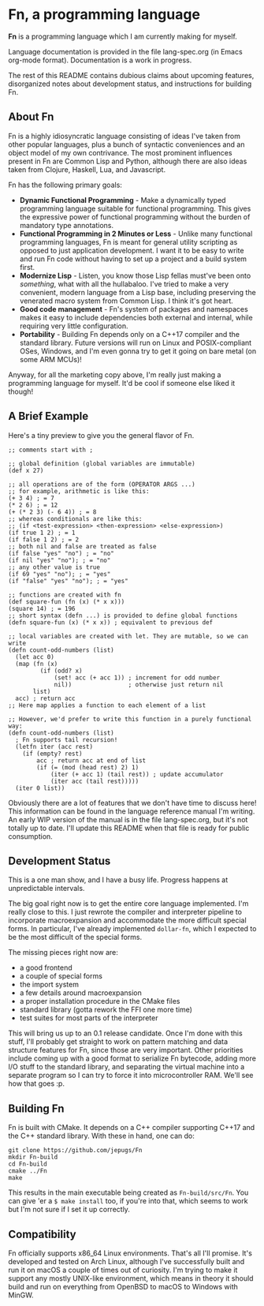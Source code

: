 # Fn, a programming language

**Fn** is a programming language which I am currently making for myself.

Language documentation is provided in the file lang-spec.org (in Emacs org-mode
format). Documentation is a work in progress.

The rest of this README contains dubious claims about upcoming features,
disorganized notes about development status, and instructions for building Fn.

## About Fn

Fn is a highly idiosyncratic language consisting of ideas I've taken from
other popular languages, plus a bunch of syntactic conveniences and an object
model of my own contrivance. The most prominent influences present in Fn are
Common Lisp and Python, although there are also ideas taken from Clojure,
Haskell, Lua, and Javascript.

Fn has the following primary goals:
- **Dynamic Functional Programming** - Make a dynamically typed programming
  language suitable for functional programming. This gives the expressive power
  of functional programming without the burden of mandatory type annotations.
- **Functional Programming in 2 Minutes or Less** - Unlike many functional
  programming languages, Fn is meant for general utility scripting as opposed to
  just application development. I want it to be easy to write and run Fn code
  without having to set up a project and a build system first.
- **Modernize Lisp** - Listen, you know those Lisp fellas must've been onto
  *something*, what with all the hullabaloo. I've tried to make a very
  convenient, modern language from a Lisp base, including preserving the
  venerated macro system from Common Lisp. I think it's got heart.
- **Good code management** - Fn's system of packages and namespaces makes it
  easy to include dependencies both external and internal, while requiring very
  little configuration.
- **Portability** - Building Fn depends only on a C++17 compiler and the
  standard library. Future versions will run on Linux and POSIX-compliant OSes,
  Windows, and I'm even gonna try to get it going on bare metal (on some ARM
  MCUs)!
  
Anyway, for all the marketing copy above, I'm really just making a programming
language for myself. It'd be cool if someone else liked it though!


## A Brief Example

Here's a tiny preview to give you the general flavor of Fn.

```
;; comments start with ;

;; global definition (global variables are immutable)
(def x 27)

;; all operations are of the form (OPERATOR ARGS ...)
;; for example, arithmetic is like this:
(+ 3 4) ; = 7
(* 2 6) ; = 12
(+ (* 2 3) (- 6 4)) ; = 8
;; whereas conditionals are like this:
;; (if <test-expression> <then-expression> <else-expression>)
(if true 1 2) ; = 1
(if false 1 2) ; = 2
;; both nil and false are treated as false
(if false "yes" "no") ; = "no"
(if nil "yes" "no"); ; = "no"
;; any other value is true
(if 69 "yes" "no"); ; = "yes"
(if "false" "yes" "no"); ; = "yes"

;; functions are created with fn
(def square-fun (fn (x) (* x x)))
(square 14) ; = 196
;; short syntax (defn ...) is provided to define global functions
(defn square-fun (x) (* x x)) ; equivalent to previous def

;; local variables are created with let. They are mutable, so we can write
(defn count-odd-numbers (list)
  (let acc 0)
  (map (fn (x)
         (if (odd? x)
             (set! acc (+ acc 1)) ; increment for odd number
             nil))                ; otherwise just return nil
       list)
  acc) ; return acc
;; Here map applies a function to each element of a list

;; However, we'd prefer to write this function in a purely functional way:
(defn count-odd-numbers (list)
  ; Fn supports tail recursion!
  (letfn iter (acc rest)
    (if (empty? rest)
        acc ; return acc at end of list
        (if (= (mod (head rest) 2) 1)
            (iter (+ acc 1) (tail rest)) ; update accumulator
            (iter acc (tail rest)))))
  (iter 0 list))
```

Obviously there are a lot of features that we don't have time to discuss here!
This information can be found in the language reference manual I'm writing. An
early WIP version of the manual is in the file lang-spec.org, but it's not
totally up to date. I'll update this README when that file is ready for public
consumption.


## Development Status

This is a one man show, and I have a busy life. Progress happens at
unpredictable intervals.

The big goal right now is to get the entire core language implemented. I'm
really close to this. I just rewrote the compiler and interpreter pipeline to
incorporate macroexpansion and accommodate the more difficult special forms. In
particular, I've already implemented `dollar-fn`, which I expected to be the
most difficult of the special forms.

The missing pieces right now are:
- a good frontend
- a couple of special forms
- the import system
- a few details around macroexpansion
- a proper installation procedure in the CMake files
- standard library (gotta rework the FFI one more time)
- test suites for most parts of the interpreter

This will bring us up to an 0.1 release candidate. Once I'm done with this
stuff, I'll probably get straight to work on pattern matching and data structure
features for Fn, since those are very important. Other priorities include coming
up with a good format to serialize Fn bytecode, adding more I/O stuff to the
standard library, and separating the virtual machine into a separate program so
I can try to force it into microcontroller RAM. We'll see how that goes :p.


## Building Fn

Fn is built with CMake. It depends on a C++ compiler supporting C++17 and the
C++ standard library. With these in hand, one can do:

    git clone https://github.com/jepugs/Fn
    mkdir Fn-build
    cd Fn-build
    cmake ../Fn
    make

This results in the main executable being created as `Fn-build/src/Fn`. You can
give 'er a `$ make install` too, if you're into that, which seems to work but
I'm not sure if I set it up correctly.


## Compatibility

Fn officially supports x86_64 Linux environments. That's all I'll promise. It's
developed and tested on Arch Linux, although I've successfully built and run it
on macOS a couple of times out of curiosity. I'm trying to make it support any
mostly UNIX-like environment, which means in theory it should build and run on
everything from OpenBSD to macOS to Windows with MinGW.
